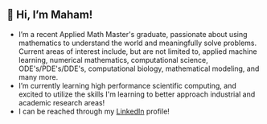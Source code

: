 ## 👋 Hi, I’m Maham! 
- I’m a recent Applied Math Master's graduate, passionate about using mathematics to understand the world and meaningfully solve problems.
    Current areas of interest include, but are not limited to, applied machine learning, numerical mathematics, computational science, ODE's/PDE's/DDE's, computational biology, mathematical modeling, and many more.
- I’m currently learning high performance scientific computing, and excited to utilize the skills I'm learning to better approach industrial and academic research areas!
- I can be reached through my [LinkedIn](https://www.linkedin.com/in/maham-khalid1/) profile!

<!---
maham-khalid1/maham-khalid1 is a ✨ special ✨ repository because its `README.md` (this file) appears on your GitHub profile.
You can click the Preview link to take a look at your changes.
--->
